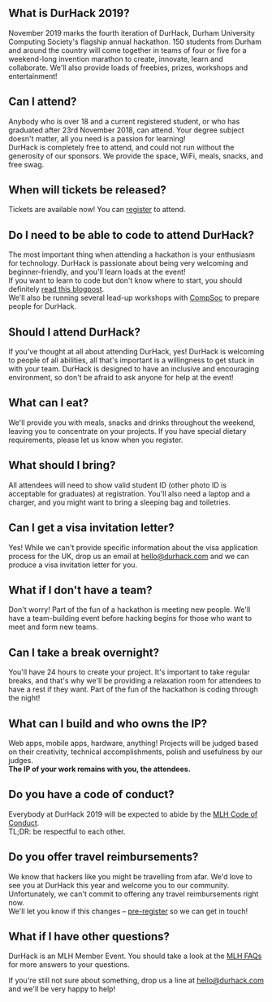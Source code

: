 ## What is DurHack 2019?
November 2019 marks the fourth iteration of DurHack, Durham University Computing Society's flagship annual hackathon. 150 students from Durham and around the country will come together in teams of four or five for a weekend-long invention marathon to create, innovate, learn and collaborate. We'll also provide loads of freebies, prizes, workshops and entertainment!
## Can I attend?
Anybody who is over 18 and a current registered student, or who has graduated after 23rd November 2018, can attend. Your degree subject doesn't matter, all you need is a passion for learning!  
DurHack is completely free to attend, and could not run without the generosity of our sponsors. We provide the space, WiFi, meals, snacks, and free swag. 
## When will tickets be released?
Tickets are available now! You can [register](https://ducompsoc.typeform.com/to/Zc4X5W) to attend.
## Do I need to be able to code to attend DurHack?
The most important thing when attending a hackathon is your enthusiasm for technology. DurHack is passionate about being very welcoming and beginner-friendly, and you'll learn loads at the event!  
If you want to learn to code but don't know where to start, you should definitely [read this blogpost](https://medium.com/on-coding/you-can-already-code-you-just-dont-know-it-yet-862044601a5a).  
We'll also be running several lead-up workshops with [CompSoc](https://compsoc.tech/) to prepare people for DurHack.
## Should I attend DurHack?
If you've thought at all about attending DurHack, yes! DurHack is welcoming to people of all abilities, all that's important is a willingness to get stuck in with your team. DurHack is designed to have an inclusive and encouraging environment, so don't be afraid to ask anyone for help at the event!
## What can I eat?
We'll provide you with meals, snacks and drinks throughout the weekend, leaving you to concentrate on your projects. If you have special dietary requirements, please let us know when you register.
## What should I bring?
All attendees will need to show valid student ID (other photo ID is acceptable for graduates) at registration. You'll also need a laptop and a charger, and you might want to bring a sleeping bag and toiletries.
## Can I get a visa invitation letter?
Yes! While we can't provide specific information about the visa application process for the UK, drop us an email at [hello@durhack.com](mailto:hello@durhack.com) and we can produce a visa invitation letter for you. 
## What if I don't have a team?
Don't worry! Part of the fun of a hackathon is meeting new people. We'll have a team-building event before hacking begins for those who want to meet and form new teams.
## Can I take a break overnight?
You'll have 24 hours to create your project. It's important to take regular breaks, and that's why we'll be providing a relaxation room for attendees to have a rest if they want. Part of the fun of the hackathon is coding through the night!
## What can I build and who owns the IP?
Web apps, mobile apps, hardware, anything! Projects will be judged based on their creativity, technical accomplishments, polish and usefulness by our judges.   
**The IP of your work remains with you, the attendees.**
## Do you have a code of conduct?
Everybody at DurHack 2019 will be expected to abide by the [MLH Code of Conduct](https://static.mlh.io/docs/mlh-code-of-conduct.pdf).  
TL;DR: be respectful to each other.
## Do you offer travel reimbursements?
We know that hackers like you might be travelling from afar. We'd love to see you at DurHack this year and welcome you to our community. Unfortunately, we can't commit to offering any travel reimbursements right now.  
We'll let you know if this changes – [pre-register](https://ducompsoc.typeform.com/to/eXzKfq) so we can get in touch! 
## What if I have other questions?
DurHack is an MLH Member Event. You should take a look at the [MLH FAQs](https://mlh.io/faq) for more answers to your questions.

If you're still not sure about something, drop us a line at [hello@durhack.com](mailto:hello@durhack.com) and we'll be very happy to help!
